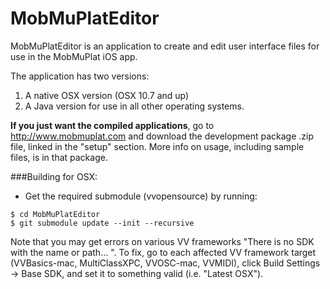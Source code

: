MobMuPlatEditor
=========

MobMuPlatEditor is an application to create and edit user interface files for use in the MobMuPlat iOS app.

The application has two versions:
1) A native OSX version (OSX 10.7 and up)
2) A Java version for use in all other operating systems. 

**If you just want the compiled applications**, go to http://www.mobmuplat.com and download the development package .zip file, linked in the "setup" section. More info on usage, including sample files, is in that package.

###Building for OSX:
- Get the required submodule (vvopensource) by running:
```
$ cd MobMuPlatEditor
$ git submodule update --init --recursive
```

Note that you may get errors on various VV frameworks "There is no SDK with the name or path... ".
To fix, go to each affected VV framework target (VVBasics-mac, MultiClassXPC, VVOSC-mac, VVMIDI), click Build Settings -> Base SDK, and set it to something valid (i.e. "Latest OSX").
